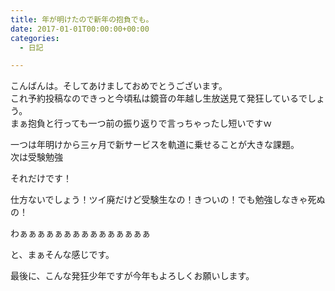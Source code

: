 ```yaml
---
title: 年が明けたので新年の抱負でも。
date: 2017-01-01T00:00:00+00:00
categories:
  - 日記

---
```

こんばんは。そしてあけましておめでとうございます。  
これ予約投稿なのできっと今頃私は鏡音の年越し生放送見て発狂しているでしょう。  
まぁ抱負と行っても一つ前の振り返りで言っちゃったし短いですｗ

一つは年明けから三ヶ月で新サービスを軌道に乗せることが大きな課題。  
次は受験勉強

それだけです！

仕方ないでしょう！ツイ廃だけど受験生なの！きついの！でも勉強しなきゃ死ぬの！

わぁぁぁぁぁぁぁぁぁぁぁぁぁぁぁ

と、まぁそんな感じです。

最後に、こんな発狂少年ですが今年もよろしくお願いします。